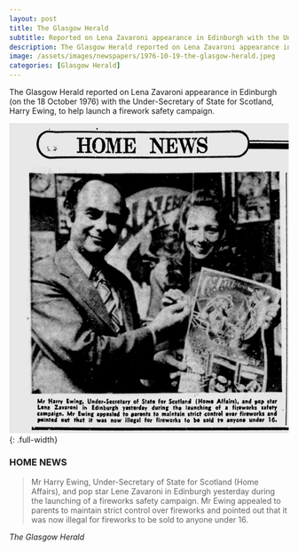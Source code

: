 ```yaml
---
layout: post
title: The Glasgow Herald
subtitle: Reported on Lena Zavaroni appearance in Edinburgh with the Under-Secretary of State for Scotland, Harry Ewing, to help launch a firework safety campaign.
description: The Glasgow Herald reported on Lena Zavaroni appearance in Edinburgh (on the 18 October 1976) with the Under-Secretary of State for Scotland, Harry Ewing, to help launch a firework safety campaign.
image: /assets/images/newspapers/1976-10-19-the-glasgow-herald.jpeg
categories: [Glasgow Herald]
---
```


The Glasgow Herald reported on Lena Zavaroni appearance in Edinburgh (on the 18 October 1976) with the Under-Secretary of State for Scotland, Harry Ewing, to help launch a firework safety campaign.

![](/assets/images/newspapers/1976-10-19-the-glasgow-herald.jpeg){: .full-width}


### HOME NEWS
> Mr Harry Ewing, Under-Secretary of State for Scotland (Home Affairs), and pop star Lene Zavaroni in Edinburgh yesterday during the launching of a fireworks safety campaign. Mr Ewing appealed to parents to maintain strict control over fireworks and pointed out that it was now illegal for fireworks to be sold to anyone under 16.

<cite>The Glasgow Herald</cite>

